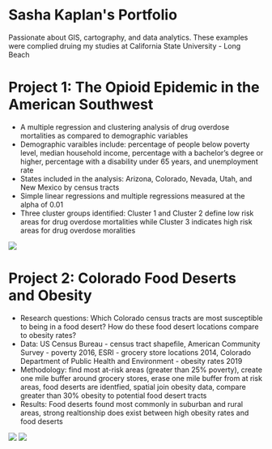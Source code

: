 # Sasha Kaplan's Portfolio
Passionate about GIS, cartography, and data analytics.  These examples were complied druing my studies at California State University - Long Beach

# Project 1: The Opioid Epidemic in the American Southwest
* A multiple regression and clustering analysis of drug overdose mortalities as compared to demographic variables
* Demographic varaibles include: percentage of people below poverty level, median household income, percentage with a bachelor’s degree or higher, percentage with a disability under 65 years, and unemployment rate
* States included in the analysis: Arizona, Colorado, Nevada, Utah, and New Mexico by census tracts
* Simple linear regressions and multiple regressions measured at the alpha of 0.01
* Three cluster groups identified: Cluster 1 and Cluster 2 define low risk areas for drug overdose mortalities while Cluster 3 indicates high risk areas for drug overdose moralities

![](https://user-images.githubusercontent.com/96799772/147704113-88cd552f-6952-48b8-8874-f2e216a63c60.png)

# Project 2: Colorado Food Deserts and Obesity
* Research questions: Which Colorado census tracts are most susceptible to being in a food desert?  How do these food desert locations compare to obesity rates?
* Data: US Census Bureau - census tract shapefile, American Community Survey - poverty 2016, ESRI - grocery store locations 2014, Colorado Department of Public Health and Environment - obesity rates 2019
* Methodology: find most at-risk areas (greater than 25% poverty), create one mile buffer around grocery stores, erase one mile buffer from at risk areas, food deserts are identfied, spatial join obesity data, compare greater than 30% obesity to potential food desert tracts
* Results: Food deserts found most commonly in suburban and rural areas, strong realtionship does exist between high obesity rates and food deserts

![](https://user-images.githubusercontent.com/96799772/147702423-3a40b83c-cf61-41f5-881f-03326bbc9a4a.png)
![](https://user-images.githubusercontent.com/96799772/147702073-a4f80039-7b3c-4688-980b-3f6a98239b91.png)
